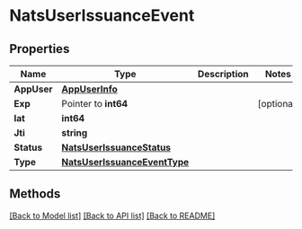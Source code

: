 # NatsUserIssuanceEvent

## Properties

Name | Type | Description | Notes
------------ | ------------- | ------------- | -------------
**AppUser** | [**AppUserInfo**](AppUserInfo.md) |  | 
**Exp** | Pointer to **int64** |  | [optional] 
**Iat** | **int64** |  | 
**Jti** | **string** |  | 
**Status** | [**NatsUserIssuanceStatus**](NatsUserIssuanceStatus.md) |  | 
**Type** | [**NatsUserIssuanceEventType**](NatsUserIssuanceEventType.md) |  | 

## Methods


[[Back to Model list]](../README.md#documentation-for-models) [[Back to API list]](../README.md#documentation-for-api-endpoints) [[Back to README]](../README.md)


